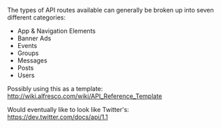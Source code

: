 The types of API routes available can generally be broken up into seven different categories:

* App & Navigation Elements
* Banner Ads
* Events
* Groups
* Messages
* Posts
* Users

Possibly using this as a template: http://wiki.alfresco.com/wiki/API_Reference_Template

Would eventually like to look like Twitter's: https://dev.twitter.com/docs/api/1.1